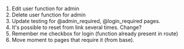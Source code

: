 1. Edit user function for admin
1. Delete user function for admin
1. Update testing for @admin_required, @login_required pages.
1. It's possible to reset from link several times. Change?
1. Remember me checkbox for login (function already present in route)
1. Move moment to pages that require it (from base).
